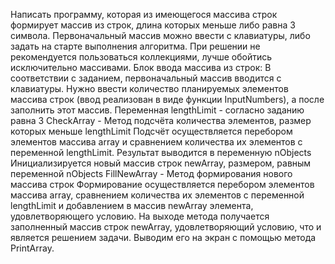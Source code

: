 Написать программу, которая из имеющегося массива строк формирует массив из строк, длина которых меньше либо равна 3 символа. Первоначальный массив можно ввести с клавиатуры, либо задать на старте выполнения алгоритма. При решении не рекомендуется пользоваться коллекциями, лучше обойтись исключительно массивами.
Блок ввода массива из строк:
В соответствии с  заданием, первоначальный массив вводится с клавиатуры. 
Нужно ввести количество планируемых элементов массива строк (ввод реализован в виде функции InputNumbers), а после заполнить этот массив.
Переменная lengthLimit - согласно заданию равна 3
CheckArray - Метод подсчёта количества элементов, размер которых меньше lengthLimit
Подсчёт осуществляется перебором элементов массива array и сравнением количества их элементов с переменной lengthLimit.
Результат выводится в переменную nObjects 
Инициализируется новый массив строк newArray, размером, равным переменной nObjects
FillNewArray - Метод формирования нового массива строк
Формирование осуществляется перебором элементов массива array, сравнением количества их элементов с переменной  lengthLimit и добавлением в массив newArray элемента, удовлетворяющего условию.
На выходе метода получается заполненный массив строк newArray, удовлетворяющий условию, что и является решением задачи.
Выводим его на экран с помощью метода PrintArray.